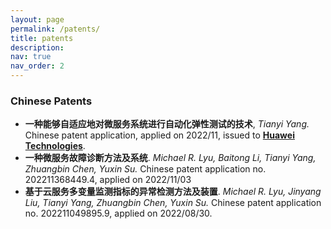 ```yaml
---
layout: page
permalink: /patents/
title: patents
description:
nav: true
nav_order: 2
---
```


### Chinese Patents

- **一种能够自适应地对微服务系统进行自动化弹性测试的技术**, *Tianyi Yang.* Chinese patent application, applied on 2022/11, issued to <u><b>Huawei Technologies</b></u>.
- **一种微服务故障诊断方法及系统**. *Michael R. Lyu, Baitong Li, Tianyi Yang, Zhuangbin Chen, Yuxin Su.* Chinese patent application no. 202211368449.4, applied on 2022/11/03
- **基于云服务多变量监测指标的异常检测方法及装置**. *Michael R. Lyu, Jinyang Liu, Tianyi Yang, Zhuangbin Chen, Yuxin Su.* Chinese patent application no. 202211049895.9, applied on 2022/08/30.